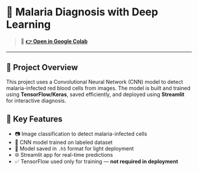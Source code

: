 # 🦠 Malaria Diagnosis with Deep Learning

> 📌 **[👉 Open in Google Colab](https://colab.research.google.com/drive/1T-xJ10NuMmgszPsIKnzlehcTfD9r4anP?usp=sharing)**

---

## 📖 Project Overview

This project uses a Convolutional Neural Network (CNN) model to detect malaria-infected red blood cells from images. The model is built and trained using **TensorFlow/Keras**, saved efficiently, and deployed using **Streamlit** for interactive diagnosis.

## 🎯 Key Features

- 📷 Image classification to detect malaria-infected cells
- 🧠 CNN model trained on labeled dataset
- 💾 Model saved in `.h5` format for light deployment
- 🌐 Streamlit app for real-time predictions
- ✅ TensorFlow used only for training — **not required in deployment**
